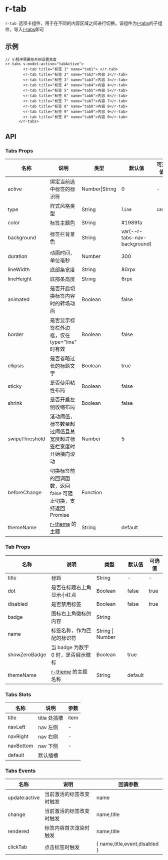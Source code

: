 # r-tab

`r-tab `选项卡组件，用于在不同的内容区域之间进行切换。该组件为[r-tabs](https://ext.dcloud.net.cn/plugin?id=18849)的子组件，导入[r-tabs](https://ext.dcloud.net.cn/plugin?id=18849)即可

## 示例

```vue
// 小程序需要在外侧设置宽度
<r-tabs v-model:active="tabActive">
        <r-tab title="标签 1" name="tab1"> </r-tab>
        <r-tab title="标签 2" name="tab2">内容 2</r-tab>
        <r-tab title="标签 3" name="tab3">内容 3</r-tab>
        <r-tab title="标签 4" name="tab4">内容 4</r-tab>
        <r-tab title="标签 5" name="tab5">内容 5</r-tab>
        <r-tab title="标签 6" name="tab6">内容 6</r-tab>
        <r-tab title="标签 7" name="tab7">内容 7</r-tab>
        <r-tab title="标签 8" name="tab8">内容 8</r-tab>
        <r-tab title="标签 9" name="tab9">内容 9</r-tab>
        <r-tab title="标签 0" name="tab0">内容 0</r-tab>
      </r-tabs>
```

## API

### Tabs Props

| 名称           | 说明                                                         | 类型           | 默认值                       | 可选值 |
| -------------- | ------------------------------------------------------------ | -------------- | ---------------------------- | ------ |
| active         | 绑定当前选中标签的标识符                                     | Number\|String | 0                            | -      |
| type           | 样式风格类型                                                 | String         | `line`                       | `card` |
| color          | 标签主题色                                                   | String         | #1989fa                      |        |
| background     | 标签栏背景色                                                 | String         | var(--r-tabs-nav-background) |        |
| duration       | 动画时间，单位毫秒                                           | Number         | 300                          |        |
| lineWidth      | 底部条宽度                                                   | String         | 80rpx                        |        |
| lineHeight     | 底部条高度                                                   | String         | 6rpx                         |        |
| animated       | 是否开启切换标签内容时的转场动画                             | Boolean        | false                        |        |
| border         | 是否显示标签栏外边框，仅在 type="line" 时有效                | Boolean        | false                        |        |
| ellipsis       | 是否省略过长的标题文字                                       | Boolean        | true                         |        |
| sticky         | 是否使用粘性布局                                             | Boolean        | false                        |        |
| shrink         | 是否开启左侧收缩布局                                         | Boolean        | false                        |        |
| swipeThreshold | 滚动阈值，标签数量超过阈值且总宽度超过标签栏宽度时开始横向滚动 | Number         | 5                            |        |
| beforeChange   | 切换标签前的回调函数，返回 false 可阻止切换，支持返回 Promise | Function       |                              |        |
| themeName      | [r-theme](https://ext.dcloud.net.cn/plugin?id=18661) 的主题  | String         | default                      |        |

### Tab Props

| 名称          | 说明                                                         | 类型             | 默认值  | 可选值 |
| ------------- | ------------------------------------------------------------ | ---------------- | ------- | ------ |
| title         | 标题                                                         | String           | -       | -      |
| dot           | 是否在标题右上角显示小红点                                   | Boolean          | false   | true   |
| disabled      | 是否禁用标签                                                 | Boolean          | false   | true   |
| badge         | 图标右上角徽标的内容                                         | String           |         |        |
| name          | 标签名称，作为匹配的标识符                                   | String \| Number |         |        |
| showZeroBadge | 当 badge 为数字 0 时，是否展示徽标                           | Boolean          | true    |        |
| themeName     | [r-theme](https://ext.dcloud.net.cn/plugin?id=18661) 的主题名称 | String           | default |        |

### Tabs Slots

| 名称      | 说明         | 参数 |
| --------- | ------------ | ---- |
| title     | title 处插槽 | item |
| navLeft   | nav 左侧     | -    |
| navRight  | nav 右侧     | -    |
| navBottom | nav 下侧     | -    |
| default   | 默认插槽     |      |

### Tabs Events

| 名称          | 说明                     | 回调参数                      |
| ------------- | ------------------------ | ----------------------------- |
| update:active | 当前激活的标签改变时触发 | name                          |
| change        | 当前激活的标签改变时触发 | name,title                    |
| rendered      | 标签内容首次渲染时触发   | name,title                    |
| clickTab      | 点击标签时触发           | { name,title,event,disabled } |